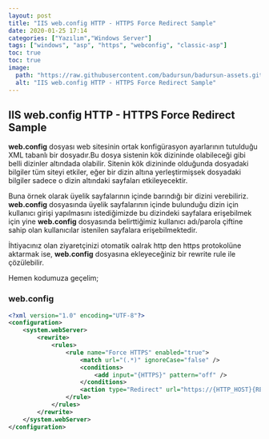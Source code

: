 ```yaml
---
layout: post
title: "IIS web.config HTTP - HTTPS Force Redirect Sample"
date: 2020-01-25 17:14
categories: ["Yazılım","Windows Server"]
tags: ["windows", "asp", "https", "webconfig", "classic-asp"]
toc: true
toc: true
image:
  path: "https://raw.githubusercontent.com/badursun/badursun-assets.github.io/refs/heads/main/img/iis-config-https-redirect-66eec500ebe77.webp"
  alt: "IIS web.config HTTP - HTTPS Force Redirect Sample"
---
```


## IIS web.config HTTP - HTTPS Force Redirect Sample
**web.config** dosyası web sitesinin ortak konfigürasyon ayarlarının tutulduğu XML tabanlı bir dosyadır.Bu dosya sistenin kök dizininde olabileceği gibi belli dizinler altındada olabilir. Sitenin kök dizininde olduğunda dosyadaki bilgiler tüm siteyi etkiler, eğer bir dizin altına yerleştirmişsek dosyadaki bilgiler sadece o dizin altındaki sayfaları etkileyecektir.

Buna örnek olarak üyelik sayfalarının içinde barındığı bir dizini verebiliriz. **web.config** dosyasında üyelik sayfalarının içinde bulunduğu dizin için kullanıcı girişi yapılmasını istediğimizde bu dizindeki sayfalara erişebilmek için yine **web.config** dosyasında belirttiğimiz kullanıcı adı/parola çiftine sahip olan kullanıcılar istenilen sayfalara erişebilmektedir.

İhtiyacınız olan ziyaretçinizi otomatik oalrak http den https protokolüne aktarmak ise, **web.config** dosyasına ekleyeceğiniz bir rewrite rule ile çözülebilir.

Hemen kodumuza geçelim;

### web.config
```xml
<?xml version="1.0" encoding="UTF-8"?>
<configuration>
    <system.webServer>
        <rewrite>
            <rules>
                <rule name="Force HTTPS" enabled="true">
                    <match url="(.*)" ignoreCase="false" />
                    <conditions>
                        <add input="{HTTPS}" pattern="off" />
                    </conditions>
                    <action type="Redirect" url="https://{HTTP_HOST}{REQUEST_URI}" appendQueryString="true" redirectType="Permanent" />
                </rule>
            </rules>
        </rewrite>
    </system.webServer>
</configuration>
```